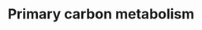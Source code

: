 ---
annotations:
- id: PW:0000002
  parent: classic metabolic pathway
  type: Pathway Ontology
  value: classic metabolic pathway
authors:
- Anwesha
- Sbohler
- MaintBot
- Jmelius
- Fehrhart
- Eweitz
- Egonw
description: This plant pathway represents the primary carbon metabolism in plants
  including Calvin cycle (WP2860) and Photosynthetic electron transport chain (WP2861)(chloroplast),
  Glycolysis (WP2862) (cytosol) and Krebs cycle (WP2863) (mitochondrion).
last-edited: 2021-05-21
organisms:
- Populus trichocarpa
redirect_from:
- /index.php/Pathway:WP2859
- /instance/WP2859
- /instance/WP2859_rr124470
revision: r124470
schema-jsonld:
- '@context': https://schema.org/
  '@id': https://wikipathways.github.io/pathways/WP2859.html
  '@type': Dataset
  creator:
    '@type': Organization
    name: WikiPathways
  description: This plant pathway represents the primary carbon metabolism in plants
    including Calvin cycle (WP2860) and Photosynthetic electron transport chain (WP2861)(chloroplast),
    Glycolysis (WP2862) (cytosol) and Krebs cycle (WP2863) (mitochondrion).
  keywords:
  - 1,3-bisphosphoglycerate
  - 2-oxoglutaric acid
  - 2-phosphoglyceric acid
  - 3-phosphoglycerate
  - 3-phosphoglyceric acid
  - ADP
  - ATP
  - ATPase beta
  - DHAP
  - FAD+
  - FADH
  - NAD+
  - NADH
  - NADP MDH
  - NADP malic enzyme
  - NADP+
  - NADPH
  - O2-evolving Enhancer
  - O2-evolving Enhancer 1
  - O2-evolving Enhancer 2
  - PSI reaction center subunit II
  - PSI reaction center subunit III
  - RuBisCO
  - RuBisCO activase
  - RuBisCO subunit binding
  - acetyl-CoA
  - aldolase
  - carbon dioxide
  - carbonic acid
  - carbonic anhydrase
  - cis-aconitic acid
  - citric acid
  - dihydroxy-acetone phosphate
  - erythrose-4-phosphate
  - ferredoxin NADP + reductase
  - fructose 1,6 Bisphosphate
  - fructose-1,6-bisphosphatase
  - fructose-1,6-bisphosphate
  - fructose-1,6-bisphosphate aldolase
  - fructose-6-phosphate
  - fumaric acid
  - glucose
  - glucose-6-phosphate
  - glyceraldehyde 3-phosphate
  - glyceraldehyde-3-phosphate
  - glyceraldehyde-3-phosphate dehydrogenase
  - isocitric acid
  - light harvesting complex I protein Lhca3
  - light-harvesting complex I protein Lhca1
  - light-harvesting complex II protein Lhcb1
  - malate
  - malic acid
  - oxaloacetic acid
  - phosphoenolpyruvic acid
  - phosphoglycerate kinase
  - phosphoribulokinase
  - pyruvate
  - ribose-5-phosphate
  - ribulose-1,5-bisphosphate
  - ribulose-5-phosphate
  - ribulose-5-phosphate epimerase
  - ribulose-5-phosphate-3-epimerase
  - sedoheptulose-1,7-bisphosphatase
  - sedoheptulose-1,7-bisphosphate
  - sedoheptulose-7-phosphate
  - starch
  - succinic acid
  - succinyl-CoA
  - sucrose
  - transketolase
  - triose phosphate isomerase
  - xylulose-5-phosphate
  license: CC0
  name: Primary carbon metabolism
seo: CreativeWork
title: Primary carbon metabolism
wpid: WP2859
---